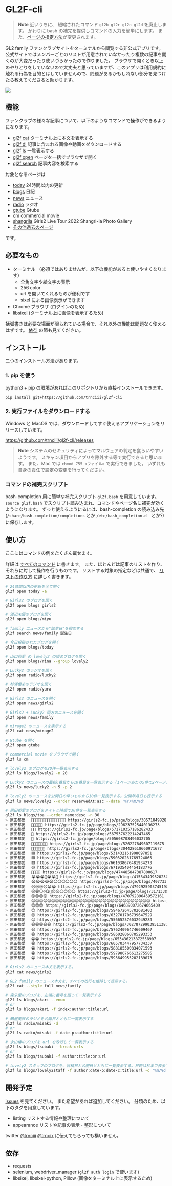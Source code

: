 # GL2F-cli

> **Note**
> 近いうちに、 短縮されたコマンド `gl2b gl2r gl2n gl2d` を廃止します。
> かわりに bash の補完を提供しコマンドの入力を簡単にします。
> また、[ページの指定方法](./docs/boards.md)が変更されます。


GL2 family ファンクラブサイトをターミナルから閲覧する非公式アプリです。
公式サイトではメンバーごとのリストが用意されていなかったり複数の記事を開くのが大変だったり使いづらかったので作りました。
ブラウザで開くとき以上のやりとりをしていないので大丈夫と思っていますが、このアプリは利用規約に触れる行為を目的とはしていませんので、問題があるかもしれない部分を見つけたら教えてくださると助かります。

![](docs/demo.gif)


## 機能

ファンクラブの様々な記事について、以下のようなコマンドで操作ができるようになります。

* [gl2f cat](./docs/commands.md#gl2f-cat-ターミナルで本文を読む) ターミナル上に本文を表示する
* [gl2f dl](./docs/commands.md#gl2f-dl-記事に含まれる画像や動画をダウンロードする) 記事に含まれる画像や動画をダウンロードする
* [gl2f ls](./docs/commands.md#gl2f-ls-記事の情報をリストする) 一覧表示する
* [gl2f open](./docs/commands.md#gl2f-open-記事をブラウザで開く) ページを一括でブラウザで開く
* [gl2f search](./docs/commands.md#gl2f-search-記事の内容を検索する) 記事内容を検索する

対象となるページは

* [today](./docs/boards.md#today-24時間以内の更新) 24時間以内の更新
* [blogs](./docs/boards.md#blogs-日記) 日記
* [news](./docs/boards.md#news-ニュース) ニュース
* [radio](./docs/boards.md#radio-ラジオ) ラジオ
* [gtube](./docs/boards.md#gtube-Gtube) Gtube
* [cm](./docs/boards.md#cm-commercial-movie) commercial movie
* [shangrila](./docs/boards.md#shangrila-Girls2-Live-Tour-2022-Shangri-la-Photo-Gallery) Girls2 Live Tour 2022 Shangri-la Photo Gallery
* [その他過去のページ](./docs/other_boards.md)

です。


## 必要なもの

* ターミナル （必須ではありませんが、以下の機能があると使いやすくなります）
	* 全角文字や絵文字の表示
	* 256 color
	* url を開いてくれるものが便利です
	* sixel による画像表示ができます
* Chrome ブラウザ (ログインのため)
* [libsixel](https://github.com/saitoha/libsixel) (ターミナル上に画像を表示するため)

括弧書きは必要な場面が限られている場合で、それ以外の機能は問題なく使えるはずです。
[依存](#依存) の節も見てください。


## インストール

二つのインストール方法があります。


### 1. pip を使う

python3 + pip の環境があればこのリポジトリから直接インストールできます。

```sh
pip install git+https://github.com/trnciii/gl2f-cli
```

### 2. 実行ファイルをダウンロードする

Windows と MacOS では、ダウンロードしてすぐ使えるアプリケーションをリリースしています。

https://github.com/trnciii/gl2f-cli/releases

> **Note**
> システムのセキュリティによってマルウェアの判定を食らいやすいようです。
> スキャン項目からアプリを除外する等で実行できると思います。
> また、Mac では `chmod 755 <ファイル>` で実行できました。
> いずれも自身の責任で設定の変更を行ってください。


### コマンドの補完スクリプト

bash-completion 用に簡単な補完スクリプト `gl2f.bash` を用意しています。
`source gl2f.bash` でスクリプト読み込まれ、コマンドやページ名に補完が効くようになります。
ずっと使えるようにるには、bash-completion の読み込み先 (`/share/bash-completion/completions` とか `/etc/bash_completion.d`　とか?) に保存します。


## 使い方

ここにはコマンドの例をたくさん載せます。

詳細は [すべてのコマンド](./docs/commands.md) に書きます。
また、ほとんどは記事のリストを作り、それらに対して操作を行うものです。
リストする対象の指定などは共通で、 [リストの作り方](./docs/boards.md) に詳しく書きます。

```sh
# 24時間以内の更新を全て開く
gl2f open today -a

# Girls2 のブログを開く
gl2f open blogs girls2

# 渡辺未優のブログを開く
gl2f open blogs/miyu

# family ニュースから"誕生日"を検索する
gl2f search news/family 誕生日

# 今日投稿されたブログを開く
gl2f open blogs/today

# 山口莉愛 の lovely2 の頃のブログを開く
gl2f open blogs/rina --group lovely2

# Lucky2 のラジオを開く
gl2f open radio/lucky2

# 杉浦優來のラジオを開く
gl2f open radio/yura

# Girls2 のニュースを開く
gl2f open news/girls2

# Girls2 + Lucky2 両方のニュースを開く
gl2f open news/family

# mirage2 のニュースを表示する
gl2f cat news/mirage2

# Gtube を開く
gl2f open gtube

# commercial movie をブラウザで開く
gl2f ls cm

# lovely2 のブログを20件一覧表示する
gl2f ls blogs/lovely2 -n 20

# Lucky2 のニュースの最新6番目から10番目を一覧表示する (1ページあたり5件の2ページ目)
gl2f ls news/lucky2 -n 5 -p 2

# lovely2 のニュースを公開日の早いものから10件一覧表示する。公開年月日も表示する
gl2f ls news/lovely2 --order reservedAt:asc --date '%Y/%m/%d'

# 原田都愛のブログをタイトル降順で30件を一覧表示する
gl2f ls blogs/toa --order name:desc -n 30
> 原田都愛　 🦆🦆🦆🦆🦆🦆🦆🦆🦆🦆🦆🦆🦆🦆🦆 https://girls2-fc.jp/page/blogs/305718498280080541
> 原田都愛　 🥳🥳🥳🥳🥳 https://girls2-fc.jp/page/blogs/296237525440136273
> 原田都愛　 🥲😄 https://girls2-fc.jp/page/blogs/571710357186282433
> 原田都愛　 🥲 https://girls2-fc.jp/page/blogs/567537622214247465
> 原田都愛　 🥦 https://girls2-fc.jp/page/blogs/505608708496032705
> 原田都愛　 🤪🤪🤪🤪🤪🤪🤪 https://girls2-fc.jp/page/blogs/526227849607119675
> 原田都愛　 🤔🤔🤔🤔🤔🤔 https://girls2-fc.jp/page/blogs/304428618660971677
> 原田都愛　 🟦 https://girls2-fc.jp/page/blogs/531432161908097851
> 原田都愛　 🟦 https://girls2-fc.jp/page/blogs/590320261769724865
> 原田都愛　 🟥 https://girls2-fc.jp/page/blogs/661038676481934273
> 原田都愛　 🟡 https://girls2-fc.jp/page/blogs/671935404454183776
> 原田都愛　 🙏🙏🙏🙏 https://girls2-fc.jp/page/blogs/474485847387800617
> 原田都愛　 😭😭😭🙏😭😭🙏 https://girls2-fc.jp/page/blogs/415343499320230849
> 原田都愛　 😭😭😭😭😭😊😊😊😊😊😊 https://girls2-fc.jp/page/blogs/407733763091465324
> 原田都愛　 😢😢😢😢😭😭 https://girls2-fc.jp/page/blogs/479292590374519849
> 原田都愛　 😛😁😏☺️😋🤨😙😛😏😊😗😉 https://girls2-fc.jp/page/blogs/317133005120341149
> 原田都愛　 😑😑😑😑 https://girls2-fc.jp/page/blogs/470792896459572161
> 原田都愛　 😊😊😊😊😊😊😊😊😊😊😊😊😊😊😊😊😊😊😊😊😊😊😊😊😊😊😊😊😊😊 https://girls2-fc.jp/page/blogs/434610414874002273
> 原田都愛　 😊😊😊 https://girls2-fc.jp/page/blogs/646890072674665409
> 原田都愛　 😊 https://girls2-fc.jp/page/blogs/594672645702681403
> 原田都愛　 😊 https://girls2-fc.jp/page/blogs/632701706739647529
> 原田都愛　 😊 https://girls2-fc.jp/page/blogs/556652576032949289
> 原田都愛　 😆😆😆😆😆 https://girls2-fc.jp/page/blogs/302787299039511387
> 原田都愛　 😆 https://girls2-fc.jp/page/blogs/576240964746609467
> 原田都愛　 😄 https://girls2-fc.jp/page/blogs/586028060705293353
> 原田都愛　 😁😁 https://girls2-fc.jp/page/blogs/653436213872558907
> 原田都愛　 😁 https://girls2-fc.jp/page/blogs/605703447957734337
> 原田都愛　 😁 https://girls2-fc.jp/page/blogs/588185500834071593
> 原田都愛　 😁 https://girls2-fc.jp/page/blogs/597980766613275585
> 原田都愛　 😁 https://girls2-fc.jp/page/blogs/593649955202139073

# Girls2 のニュース本文を表示する。
gl2f cat news/girls2

# GL2 family のニュース本文を、すべての改行を維持して表示する。
gl2f cat --style full news/family

# 森朱里のブログを、左端に番号を振って一覧表示する
gl2f ls blogs/akari --enum
# or
gl2f ls blogs/akari -f index:author:title:url

# 鶴屋美咲のラジオを公開日とともに一覧表示する
gl2f ls radio/misaki -d
# or
gl2f ls radio/misaki -f date-p:author:title:url

# 永山椿のブログを url を改行して一覧表示する
gl2f ls blogs/tsubaki --break-urls
# or
gl2f ls blogs/tsubaki -f author:title:br:url

# lovely2 スタッフのブログを、投稿日と公開日とともに一覧表示する。日時は秒まで表示する。
gl2f ls blogs/lovely2staff -f author:date-p:date-c:title:url -d '%m/%d %H:%M:%S'
```

## 開発予定

[issues](https://github.com/trnciii/gl2f-cli/issues) を見てください。
また希望があれば追加してください。
分類のため、以下のタグを用意しています。

* listing リストする情報や整理について
* appearance リストや記事の表示・整形について

twitter [@trnciii](https://twitter.com/trnciii) [@trncix](https://twitter.com/trncix) に伝えてもらっても構いません。


## 依存

* requests
* selenium, webdriver_manager (`gl2f auth login` で使います)
* libsixel, libsixel-python, Pillow (画像をターミナル上に表示するため)
